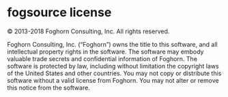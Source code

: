 # fogsource license

© 2013-2018 Foghorn Consulting, Inc.
All rights reserved.

Foghorn Consulting, Inc. (“Foghorn”) owns the title to this software, and all intellectual property rights in the software.  The software may embody valuable trade secrets and confidential information of Foghorn.  The software is protected by law, including without limitation the copyright laws of the United States and other countries.  You may not copy or distribute this software without a valid license from Foghorn.  You may not alter or remove this notice from the software.

